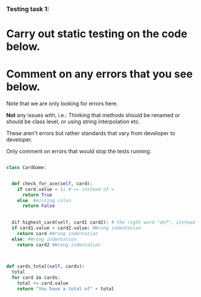 ### Testing task 1:

# Carry out static testing on the code below.
# Comment on any errors that you see below.

Note that we are only looking for errors here.

**Not** any issues with, i.e.: 
Thinking that methods should be renamed or should be class level, or using string interpolation etc. 

These aren't errors but rather standards that vary from developer to developer. 

Only comment on errors that would stop the tests running.

```python

class CardGame:


  def check_for_ace(self, card):
    if card.value = 1: # == instead of =
      return True
    else  #missing colon
      return False
   

  dif highest_card(self, card1 card2): # the right word "def", instead of "dif". Missing comma after caard1.
  if card1.value > card2.value: #Wrong indentation
    return card #Wrong indentation
  else: #Wrong indentation
    return card2 #Wrong indentation
  


def cards_total(self, cards):
  total
  for card in cards:
    total += card.value
    return "You have a total of" + total
  
```
